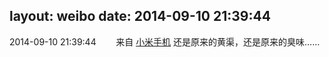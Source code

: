 layout: weibo
date: 2014-09-10 21:39:44
---
<meta name="referrer" content="no-referrer" />

2014-09-10 21:39:44  &nbsp;&nbsp;&nbsp;&nbsp;&nbsp;&nbsp; 来自 <a href="http://app.weibo.com/t/feed/22zMnn" rel="nofollow">小米手机</a>
还是原来的黄渠，还是原来的臭味…… ​​​
